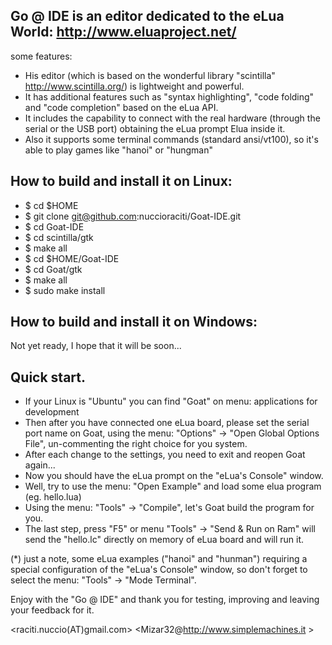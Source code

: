 ## Go @ IDE is an editor dedicated to the eLua World: http://www.eluaproject.net/

some features:

* His editor (which is based on the wonderful library "scintilla" http://www.scintilla.org/) is lightweight and powerful.
* It has additional features such as "syntax highlighting", "code folding" and "code completion" based on the eLua API.
* It includes the  capability to connect with the real hardware (through the serial or the USB port) obtaining the eLua prompt Elua inside it.
* Also it supports some terminal commands (standard ansi/vt100), so it's able to play games like "hanoi" or "hungman"



## How to build and install it on Linux:

* $ cd $HOME
* $ git clone git@github.com:nuccioraciti/Goat-IDE.git
* $ cd Goat-IDE
* $ cd scintilla/gtk
* $ make all
* $ cd $HOME/Goat-IDE
* $ cd Goat/gtk
* $ make all
* $ sudo make install

## How to build and install it on Windows:
Not yet ready, I hope that it will be soon...


## Quick start.
* If your Linux is "Ubuntu" you can find "Goat" on menu: applications for development
* Then after you have connected one eLua board, please set the serial port name on Goat, using the menu: "Options" -> "Open Global Options File", un-commenting the right choice for you system. 
* After each change to the settings, you need to exit and reopen Goat again...
* Now you should have the eLua prompt on the "eLua's Console" window.
* Well, try to use the menu: "Open Example" and load some elua program (eg. hello.lua)
* Using the menu: "Tools" -> "Compile", let's Goat build the program for you.
* The last step, press "F5" or menu "Tools" -> "Send & Run on Ram" will send the "hello.lc" directly on memory of eLua board and will run it.

(*) just a note, some eLua examples ("hanoi" and "hunman") requiring a special configuration of the "eLua's Console" window, so don't forget to select the menu: "Tools" -> "Mode Terminal".

Enjoy with the "Go @ IDE" and thank you for testing, improving and leaving your feedback for it.

<raciti.nuccio(AT)gmail.com> <Mizar32@http://www.simplemachines.it >


